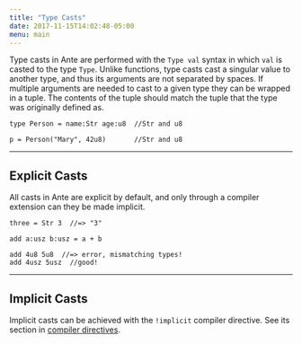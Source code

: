 ```yaml
---
title: "Type Casts"
date: 2017-11-15T14:02:48-05:00
menu: main
---
```


Type casts in Ante are performed with the `Type val` syntax in
which `val` is casted to the type `Type`.  Unlike functions,
type casts cast a singular value to another type, and thus its
arguments are not separated by spaces.  If multiple arguments
are needed to cast to a given type they can be wrapped in a tuple.
The contents of the tuple should match the tuple that the type
was originally defined as.

```ante
type Person = name:Str age:u8  //Str and u8

p = Person("Mary", 42u8)       //Str and u8
```

---
## Explicit Casts

All casts in Ante are explicit by default, and only through a
compiler extension can they be made implicit.

```ante
three = Str 3  //=> "3"

add a:usz b:usz = a + b

add 4u8 5u8  //=> error, mismatching types!
add 4usz 5usz  //good!
```

---
## Implicit Casts

Implicit casts can be achieved with the `!implicit` compiler directive.
See its section in [compiler directives](../compiler-directives).
